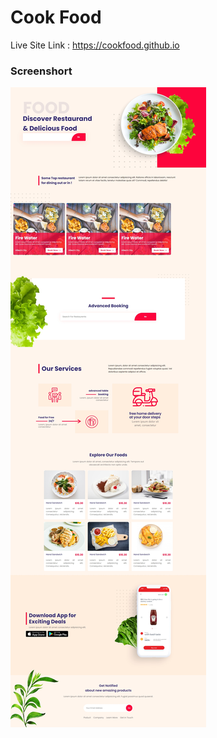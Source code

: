# Cook Food

Live Site Link : https://cookfood.github.io

### Screenshort

![](https://raw.githubusercontent.com/saadh393/cookfood/main/screenshort.jpeg)
